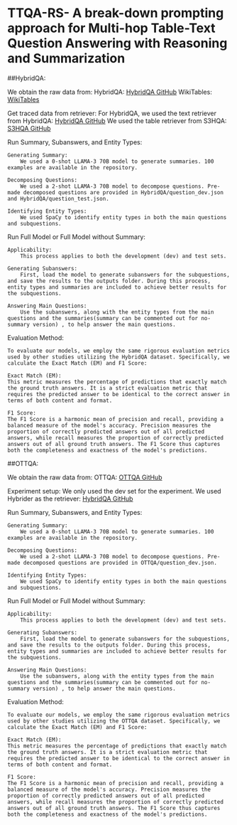 # TTQA-RS- A break-down prompting approach for Multi-hop Table-Text Question Answering with Reasoning and Summarization

##HybridQA:

We obtain the raw data from:
    HybridQA: [HybridQA GitHub](https://github.com/wenhuchen/HybridQA/tree/master)
    WikiTables: [WikiTables](https://github.com/wenhuchen/WikiTables-WithLinks)

Get traced data from retriever:
    For HybridQA, we used the text retriever from HybridQA: [HybridQA GitHub](https://github.com/wenhuchen/HybridQA/tree/master)
    We used the table retriever from S3HQA: [S3HQA GitHub](https://github.com/lfy79001/S3HQA/tree/main)

Run Summary, Subanswers, and Entity Types:

    Generating Summary:
        We used a 0-shot LLAMA-3 70B model to generate summaries. 100 examples are available in the repository.

    Decomposing Questions:
        We used a 2-shot LLAMA-3 70B model to decompose questions. Pre-made decomposed questions are provided in HybridQA/question_dev.json and HybridQA/question_test.json.

    Identifying Entity Types:
        We used SpaCy to identify entity types in both the main questions and subquestions.

Run Full Model or Full Model without Summary:

    Applicability:
        This process applies to both the development (dev) and test sets.

    Generating Subanswers:
        First, load the model to generate subanswers for the subquestions, and save the results to the outputs folder. During this process, entity types and summaries are included to achieve better results for the subquestions.

    Answering Main Questions:
        Use the subanswers, along with the entity types from the main questions and the summaries(summary can be commented out for no-summary version) , to help answer the main questions.

Evaluation Method:

    To evaluate our models, we employ the same rigorous evaluation metrics used by other studies utilizing the HybridQA dataset. Specifically, we calculate the Exact Match (EM) and F1 Score:

    Exact Match (EM):
    This metric measures the percentage of predictions that exactly match the ground truth answers. It is a strict evaluation metric that requires the predicted answer to be identical to the correct answer in terms of both content and format.

    F1 Score:
    The F1 Score is a harmonic mean of precision and recall, providing a balanced measure of the model's accuracy. Precision measures the proportion of correctly predicted answers out of all predicted answers, while recall measures the proportion of correctly predicted answers out of all ground truth answers. The F1 Score thus captures both the completeness and exactness of the model's predictions.


##OTTQA:
   
We obtain the raw data from:
    OTTQA: [OTTQA GitHub](https://github.com/wenhuchen/OTT-QA)
    
Experiment setup:
    We only used the dev set for the experiment.
    We used Hybrider as the retriever: [HybridQA GitHub](https://github.com/wenhuchen/HybridQA/tree/master)

Run Summary, Subanswers, and Entity Types:

    Generating Summary:
        We used a 0-shot LLAMA-3 70B model to generate summaries. 100 examples are available in the repository.

    Decomposing Questions:
        We used a 2-shot LLAMA-3 70B model to decompose questions. Pre-made decomposed questions are provided in OTTQA/question_dev.json.

    Identifying Entity Types:
        We used SpaCy to identify entity types in both the main questions and subquestions.
        
Run Full Model or Full Model without Summary:

    Applicability:
        This process applies to both the development (dev) and test sets.

    Generating Subanswers:
        First, load the model to generate subanswers for the subquestions, and save the results to the outputs folder. During this process, entity types and summaries are included to achieve better results for the subquestions.

    Answering Main Questions:
        Use the subanswers, along with the entity types from the main questions and the summaries(summary can be commented out for no-summary version) , to help answer the main questions.

Evaluation Method:

    To evaluate our models, we employ the same rigorous evaluation metrics used by other studies utilizing the OTTQA dataset. Specifically, we calculate the Exact Match (EM) and F1 Score:

    Exact Match (EM):
    This metric measures the percentage of predictions that exactly match the ground truth answers. It is a strict evaluation metric that requires the predicted answer to be identical to the correct answer in terms of both content and format.

    F1 Score:
    The F1 Score is a harmonic mean of precision and recall, providing a balanced measure of the model's accuracy. Precision measures the proportion of correctly predicted answers out of all predicted answers, while recall measures the proportion of correctly predicted answers out of all ground truth answers. The F1 Score thus captures both the completeness and exactness of the model's predictions.

